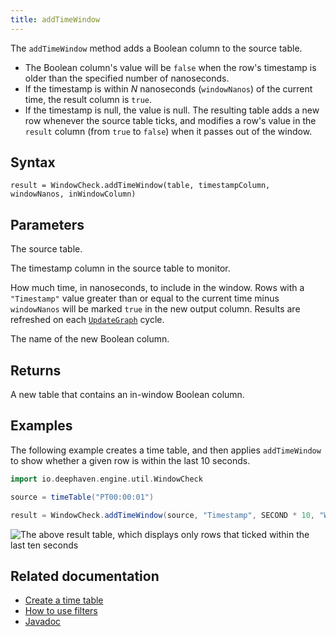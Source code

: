 ```yaml
---
title: addTimeWindow
---
```


The `addTimeWindow` method adds a Boolean column to the source table.

- The Boolean column's value will be `false` when the row's timestamp is older than the specified number of nanoseconds.
- If the timestamp is within _N_ nanoseconds (`windowNanos`) of the current time, the result column is `true`.
- If the timestamp is null, the value is null.
  The resulting table adds a new row whenever the source table ticks, and modifies a row's value in the `result` column (from `true` to `false`) when it passes out of the window.

## Syntax

```
result = WindowCheck.addTimeWindow(table, timestampColumn, windowNanos, inWindowColumn)
```

## Parameters

<ParamTable>
<Param name="table" type="QueryTable">

The source table.

</Param>
<Param name="timestampColumn" type="String">

The timestamp column in the source table to monitor.

</Param>
<Param name="windowNanos" type="long">

How much time, in nanoseconds, to include in the window.
Rows with a `"Timestamp"` value greater than or equal to the current time minus `windowNanos` will be marked `true` in the new output column.
Results are refreshed on each [`UpdateGraph`](/core/javadoc/io/deephaven/engine/updategraph/UpdateGraph.html) cycle.

</Param>
<Param name="inWindowColumn" type="String">

The name of the new Boolean column.

</Param>
</ParamTable>

## Returns

A new table that contains an in-window Boolean column.

## Examples

The following example creates a time table, and then applies `addTimeWindow` to show whether a given row is within the last 10 seconds.

```groovy order=null ticking-table
import io.deephaven.engine.util.WindowCheck

source = timeTable("PT00:00:01")

result = WindowCheck.addTimeWindow(source, "Timestamp", SECOND * 10, "WithinLast10Seconds")
```

![The above `result` table, which displays only rows that ticked within the last ten seconds](../../assets/reference/WindowCheck.gif)

## Related documentation

- [Create a time table](../table-operations/create/timeTable.md)
- [How to use filters](../../how-to-guides/filters.md)
- [Javadoc](/core/javadoc/io/deephaven/engine/util/WindowCheck.html)
